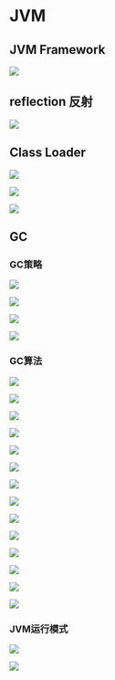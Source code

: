 # JVM

## JVM Framework

![](../../.gitbook/assets/image%20%2861%29.png)

## reflection 反射

![](../../.gitbook/assets/image%20%2855%29.png)

## Class Loader

![](../../.gitbook/assets/image%20%2832%29.png)

![](../../.gitbook/assets/image%20%2837%29.png)

![](../../.gitbook/assets/image%20%2836%29.png)

## GC

### GC策略

![](../../.gitbook/assets/image%20%283%29.png)

![](../../.gitbook/assets/image%20%2851%29.png)

![](../../.gitbook/assets/image%20%2853%29.png)

![](../../.gitbook/assets/image%20%2844%29.png)

### GC算法

![](../../.gitbook/assets/image%20%2830%29.png)

![](../../.gitbook/assets/image%20%281%29.png)

![](../../.gitbook/assets/image%20%2821%29.png)

![](../../.gitbook/assets/image%20%2822%29.png)

![](../../.gitbook/assets/image%20%2823%29.png)

![](../../.gitbook/assets/image%20%289%29.png)

![](../../.gitbook/assets/image%20%2831%29.png)

![](../../.gitbook/assets/image%20%2863%29.png)

![](../../.gitbook/assets/image%20%2845%29.png)

![](../../.gitbook/assets/image%20%2817%29.png)

![](../../.gitbook/assets/image%20%2833%29.png)

![](../../.gitbook/assets/image%20%287%29.png)

![](../../.gitbook/assets/image%20%2814%29.png)

![](../../.gitbook/assets/image%20%286%29.png)

### JVM运行模式

![](../../.gitbook/assets/image%20%2838%29.png)

![](../../.gitbook/assets/image%20%2841%29.png)

